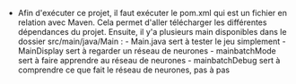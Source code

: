- Afin d'exécuter ce projet, il faut exécuter le pom.xml qui est un fichier en relation avec Maven. Cela permet d'aller télécharger les différentes dépendances du projet.
Ensuite, il y'a plusieurs main disponibles dans le dossier src/main/java/Main :
        - Main.java sert à tester le jeu simplement
        - MainDisplay sert à regarder un réseau de neurones
        - mainbatchMode sert à faire apprendre au réseau de neurones
        - mainbatchDebug sert à comprendre ce que fait le réseau de neurones, pas à pas
